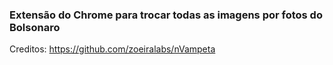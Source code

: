 ### Extensão do Chrome para trocar todas as imagens por fotos do Bolsonaro

Creditos: https://github.com/zoeiralabs/nVampeta
